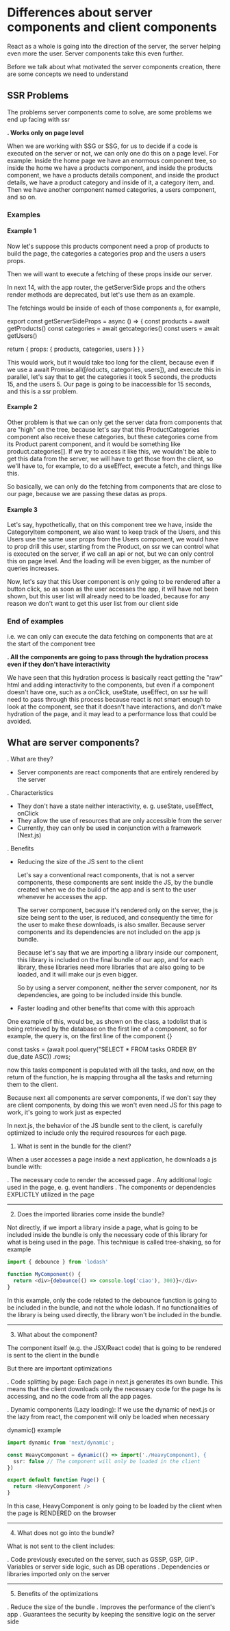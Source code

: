 # Differences about server components and client components

React as a whole is going into the direction of the server, the server helping even more the user. Server components take
this even further.

Before we talk about what motivated the server components creation, there are some concepts we need to understand

## SSR Problems

The problems server components come to solve, are some problems we end up facing with ssr

**. Works only on page level**

When we are working with SSG or SSG, for us to decide if a code is executed on the server or not, we can only one do this
on a page level. For example: Inside the home page we have an enormous component tree, so inside the home we have a
products component, and inside the products component, we have a products details component, and inside the product details,
we have a product category and inside of it, a category item, and. Then we have another component named categories, a users
component, and so on.

### Examples 

#### Example 1

Now let's suppose this products component need a prop of products to build the page, the categories a categories prop and
the users a users props.

Then we will want to execute a fetching of these props inside our server.

In next 14, with the app router, the getServerSide props and the others render methods are deprecated, but let's use them as
an example.

The fetchings would be inside of each of those components a, for example,

export const getServerSideProps = async () => {
  const products = await getProducts()
  const categories = await getcategories()
  const users = await getUsers()

  return {
    props: {
      products,
      categories,
      users
    }
  }
}

This would work, but it would take too long for the client, because even if we use a 
await Promise.all([ŕoducts, categories, users]), and execute this in parallel, let's say that to get the categories it took
5 seconds, the products 15, and the users 5. Our page is going to be inaccessible for 15 seconds, and this is a ssr problem.

#### Example 2

Other problem is that we can only get the server data from components that are "high" on the tree, because let's say that
this ProductCategories component also receive these categories, but these categories come from its Product parent component,
and it would be something like product.categories[]. If we try to access it like this, we wouldn't be able to get this data
from the server, we will have to get those from the client, so we'll have to, for example, to do a useEffect, execute a fetch,
and things like this.

So basically, we can only do the fetching from components that are close to our page, because we are passing these datas
as props.

#### Example 3

Let's say, hypothetically, that on this component tree we have, inside the CategoryItem component, we also want to keep track
of the Users, and this Users use the same user props from the Users component, we would have to prop drill this user, starting
from the Product, on ssr we can control what is executed on the server, if we call an api or not, but we can only control this
on page level. And the loading will be even bigger, as the number of queries increases.  

Now, let's say that this User component is only going to be rendered after a button click, so as soon as the user accesses
the app, it will have not been shown, but this user list will already need to be loaded, because for any reason we don't
want to get this user list from our client side

### End of examples

i.e. we can only can execute the data fetching on components that are at the start of the component tree


**. All the components are going to pass through the hydration process even if they don't have interactivity**

We have seen that this hydration process is basically react getting the "raw" html and adding interactivity to the components,
but even if a component doesn't have one, such as a onClick, useState, useEffect, on ssr he will need to pass through this
process because react is not smart enough to look at the component, see that it doesn't have interactions, and don't make
hydration of the page, and it may lead to a performance loss that could be avoided.

## What are server components?

. What are they?

- Server components are react components that are entirely rendered by the server

. Characteristics

- They don't have a state neither interactivity, e. g. useState, useEffect, onClick
- They allow the use of resources that are only accessible from the server
- Currently, they can only be used in conjunction with a framework (Next.js)

. Benefits

- Reducing the size of the JS sent to the client
  
  Let's say a conventional react components, that is not a server components, these components are sent inside the JS, by
  the bundle created when we do the build of the app and is sent to the user whenever he accesses the app.

  The server component, because it's rendered only on the server, the js size being sent to the user, is reduced, and
  consequently the time for the user to make these downloads, is also smaller. Because server components and its dependencies
  are not included on the app js bundle.

  Because let's say that we are importing a library inside our component, this library is included on the final bundle
  of our app, and for each library, these libraries need more libraries that are also going to be loaded, and it will
  make our js even bigger. 

  So by using a server component, neither the server component, nor its dependencies, are going to be included inside this
  bundle. 

- Faster loading and other benefits that come with this approach

One example of this, would be, as shown on the class, a todolist that is being retrieved by the database on the first line
of a component, so for example, the query is, on the first line of the component {}

const tasks = (await pool.query("SELECT * FROM tasks ORDER BY due_date ASC))
  .rows;

now this tasks component is populated with all the tasks, and now, on the return of the function, he is mapping througha all
the tasks and returning them to the client.

Because next all components are server components, if we don't say they are client components, by doing this we won't even
need JS for this page to work, it's going to work just as expected

In next.js, the behavior of the JS bundle sent to the client, is carefully optimized to include only the required resources
for each page.

1. What is sent in the bundle for the client?

When a user accesses a page inside a next application, he downloads a js bundle with:

. The necessary code to render the accessed page
. Any additional logic used in the page, e. g. event handlers
. The components or dependencies EXPLICTLY utilized in the page

________________________________________________________________________________________________________________________

2. Does the imported libraries come inside the bundle?

Not directly, if we import a library inside a page, what is going to be included inside the bundle is only the necessary
code of this library for what is being used in the page. This technique is called tree-shaking, so for example

```ts
import { debounce } from 'lodash'

function MyComponent() {
  return <div>{debounce(() => console.log('ciao'), 300)}</div>
}
```

In this example, only the code related to the debounce function is going to be included in the bundle, and not the
whole lodash.
If no functionalities of the library is being used directly, the library won't be included in the bundle.

________________________________________________________________________________________________________________________

3. What about the component?

The component itself (e.g. the JSX/React code) that is going to be rendered is sent to the client in the bundle

But there are important optimizations

. Code splitting by page: Each page in next.js generates its own bundle. This means that the client downloads only the
necessary code for the page hs is accessing, and no the code from all the app pages.

. Dynamic components (Lazy loading): If we use the dynamic of next.js or the lazy from react, the component will only be
loaded when necessary

dynamic() example

```ts
import dynamic from 'next/dynamic';

const HeavyComponent = dynamic(() => import('./HeavyComponent), {
  ssr: false // The component will only be loaded in the client
})

export default function Page() {
  return <HeavyComponent />
}
```

In this case, HeavyComponent is only going to be loaded by the client when the page is RENDERED on the browser

________________________________________________________________________________________________________________________

4. What does not go into the bundle?

What is not sent to the client includes:

. Code previously executed on the server, such as GSSP, GSP, GIP
. Variables or server side logic, such as DB operations
. Dependencies or libraries imported only on the server


________________________________________________________________________________________________________________________

5. Benefits of the optimizations

. Reduce the size of the bundle
. Improves the performance of the client's app
. Guarantees the security by keeping the sensitive logic on the server side





